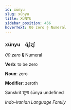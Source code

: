 ```yaml
---
id: xünyu
slug: xünyu
title: XÜNYU
sidebar_position: 456
hoverText: 00 zero § Numeral
---
```


### xünyu&emsp;<span kind="abugida">ɋ̃ʄɀʃ</span>

*00 zero* **§** Numeral

**Verb**: to be zero

**Noun**: zero

**Modifier**: zeroth

Sanskrit शून्य śūnyá undefined

*Indo-Iranian Language Family*